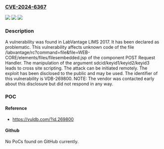 ### [CVE-2024-6367](https://cve.mitre.org/cgi-bin/cvename.cgi?name=CVE-2024-6367)
![](https://img.shields.io/static/v1?label=Product&message=LIMS&color=blue)
![](https://img.shields.io/static/v1?label=Version&message=%3D%202017%20&color=brighgreen)
![](https://img.shields.io/static/v1?label=Vulnerability&message=CWE-79%20Cross%20Site%20Scripting&color=brighgreen)

### Description

A vulnerability was found in LabVantage LIMS 2017. It has been declared as problematic. This vulnerability affects unknown code of the file /labvantage/rc?command=file&file=WEB-CORE/elements/files/filesembedded.jsp of the component POST Request Handler. The manipulation of the argument sdcid/keyid1/keyid2/keyid3 leads to cross site scripting. The attack can be initiated remotely. The exploit has been disclosed to the public and may be used. The identifier of this vulnerability is VDB-269800. NOTE: The vendor was contacted early about this disclosure but did not respond in any way.

### POC

#### Reference
- https://vuldb.com/?id.269800

#### Github
No PoCs found on GitHub currently.

